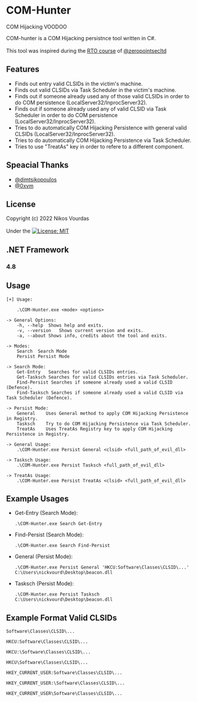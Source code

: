 # COM-Hunter
COM Hijacking VOODOO

COM-hunter is a COM Hijacking persistnce tool written in C#.<br /><br />
This tool was inspired during the [RTO course](https://courses.zeropointsecurity.co.uk/courses/red-team-ops) of [@zeropointsecltd](https://twitter.com/zeropointsecltd)

## Features

- Finds out entry valid CLSIDs in the victim's machine.
- Finds out valid CLSIDs via Task Scheduler in the victim's machine.
- Finds out if someone already used any of those valid CLSIDs in order to do COM persistence (LocalServer32/InprocServer32).
- Finds out if someone already used any of valid CLSID via Task Scheduler in order to do COM persistence (LocalServer32/InprocServer32).
- Tries to do automatically COM Hijacking Persistence with general valid CLSIDs (LocalServer32/InprocServer32).
- Tries to do automatically COM Hijacking Persistence via Task Scheduler.
- Tries to use "TreatAs" key in order to refere to a different component.

## Speacial Thanks
- [@dimtsikopoulos](https://twitter.com/dimtsikopoulos)
- [@0xvm](https://twitter.com/0xvm)

## License
Copyright (c) 2022 Nikos Vourdas<br /><br />
Under the [![License: MIT](https://img.shields.io/badge/License-MIT-yellow.svg)](LICENSE)

## .NET Framework
### 4.8

## Usage

```
[+] Usage:

    .\COM-Hunter.exe <mode> <options>

-> General Options:
    -h, --help  Shows help and exits.
    -v, --version   Shows current version and exits.
    -a, --about Shows info, credits about the tool and exits.

-> Modes:
    Search  Search Mode
    Persist Persist Mode

-> Search Mode:
    Get-Entry   Searches for valid CLSIDs entries.
    Get-Tasksch Searches for valid CLSIDs entries via Task Scheduler.
    Find-Persist Searches if someone already used a valid CLSID (Defence).
    Find-Tasksch Searches if someone already used a valid CLSID via Task Scheduler (Defence).

-> Persist Mode:
    General    Uses General method to apply COM Hijacking Persistence in Registry.
    Tasksch    Try to do COM Hijacking Persistence via Task Scheduler.
    TreatAs    Uses TreatAs Registry key to apply COM Hijacking Persistence in Registry.

-> General Usage:
    .\COM-Hunter.exe Persist General <clsid> <full_path_of_evil_dll>

-> Tasksch Usage:
    .\COM-Hunter.exe Persist Tasksch <full_path_of_evil_dll>

-> TreatAs Usage:
    .\COM-Hunter.exe Persist TreatAs <clsid> <full_path_of_evil_dll>
```

## Example Usages
- Get-Entry (Search Mode):
    
    ```
    .\COM-Hunter.exe Search Get-Entry
    ```
- Find-Persist (Search Mode):
    
    ```
    .\COM-Hunter.exe Search Find-Persist
    ```
    
- General (Persist Mode):
    
    ```
    .\COM-Hunter.exe Persist General 'HKCU:Software\Classes\CLSID\...' C:\Users\nickvourd\Desktop\beacon.dll
    ```
    
- Tasksch (Persist Mode):
    
    ```
    .\COM-Hunter.exe Persist Tasksch C:\Users\nickvourd\Desktop\beacon.dll
    ```

## Example Format Valid CLSIDs

```
Software\Classes\CLSID\...
```
```
HKCU:Software\Classes\CLSID\...
```
```
HKCU:\Software\Classes\CLSID\...
```
```
HKCU\Software\Classes\CLSID\...
```
```
HKEY_CURRENT_USER:Software\Classes\CLSID\...
```
```
HKEY_CURRENT_USER:\Software\Classes\CLSID\...
```
```
HKEY_CURRENT_USER\Software\Classes\CLSID\...
```
